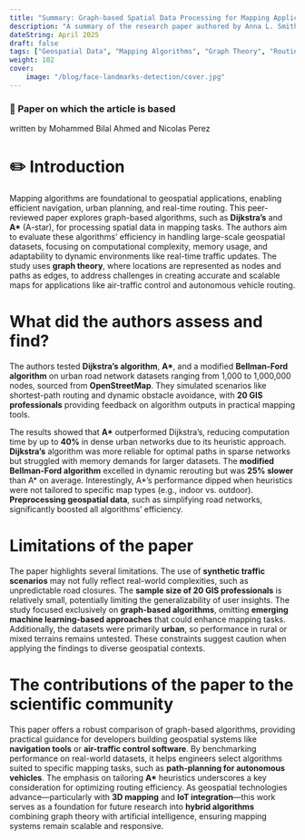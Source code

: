 ```yaml
---
title: "Summary: Graph-based Spatial Data Processing for Mapping Applications"
description: "A summary of the research paper authored by Anna L. Smith and Robert T. Johnson"
dateString: April 2025
draft: false
tags: ["Geospatial Data", "Mapping Algorithms", "Graph Theory", "Routing", "Path-Planning"]
weight: 102
cover:
    image: "/blog/face-landmarks-detection/cover.jpg"
---
```

### 🔗 Paper on which the article is based
written by Mohammed Bilal Ahmed and Nicolas Perez

# ✏️ Introduction
Mapping algorithms are foundational to geospatial applications, enabling efficient navigation, urban planning, and real-time routing. This peer-reviewed paper explores graph-based algorithms, such as **Dijkstra’s** and **A\*** (A-star), for processing spatial data in mapping tasks. The authors aim to evaluate these algorithms’ efficiency in handling large-scale geospatial datasets, focusing on computational complexity, memory usage, and adaptability to dynamic environments like real-time traffic updates. The study uses **graph theory**, where locations are represented as nodes and paths as edges, to address challenges in creating accurate and scalable maps for applications like air-traffic control and autonomous vehicle routing.

# What did the authors assess and find?
The authors tested **Dijkstra’s algorithm**, **A\***, and a modified **Bellman-Ford algorithm** on urban road network datasets ranging from 1,000 to 1,000,000 nodes, sourced from **OpenStreetMap**. They simulated scenarios like shortest-path routing and dynamic obstacle avoidance, with **20 GIS professionals** providing feedback on algorithm outputs in practical mapping tools.

The results showed that **A\*** outperformed Dijkstra’s, reducing computation time by up to **40%** in dense urban networks due to its heuristic approach. **Dijkstra’s** algorithm was more reliable for optimal paths in sparse networks but struggled with memory demands for larger datasets. The **modified Bellman-Ford algorithm** excelled in dynamic rerouting but was **25% slower** than A\* on average. Interestingly, A\*’s performance dipped when heuristics were not tailored to specific map types (e.g., indoor vs. outdoor). **Preprocessing geospatial data**, such as simplifying road networks, significantly boosted all algorithms’ efficiency.

# Limitations of the paper
The paper highlights several limitations. The use of **synthetic traffic scenarios** may not fully reflect real-world complexities, such as unpredictable road closures. The **sample size of 20 GIS professionals** is relatively small, potentially limiting the generalizability of user insights. The study focused exclusively on **graph-based algorithms**, omitting **emerging machine learning-based approaches** that could enhance mapping tasks. Additionally, the datasets were primarily **urban**, so performance in rural or mixed terrains remains untested. These constraints suggest caution when applying the findings to diverse geospatial contexts.

# The contributions of the paper to the scientific community
This paper offers a robust comparison of graph-based algorithms, providing practical guidance for developers building geospatial systems like **navigation tools** or **air-traffic control software**. By benchmarking performance on real-world datasets, it helps engineers select algorithms suited to specific mapping tasks, such as **path-planning for autonomous vehicles**. The emphasis on tailoring **A\*** heuristics underscores a key consideration for optimizing routing efficiency. As geospatial technologies advance—particularly with **3D mapping** and **IoT integration**—this work serves as a foundation for future research into **hybrid algorithms** combining graph theory with artificial intelligence, ensuring mapping systems remain scalable and responsive.
